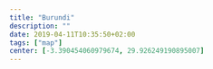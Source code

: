 ```yaml
---
title: "Burundi"
description: ""
date: 2019-04-11T10:35:50+02:00
tags: ["map"]
center: [-3.390454060979674, 29.926249190895007]
---
```


